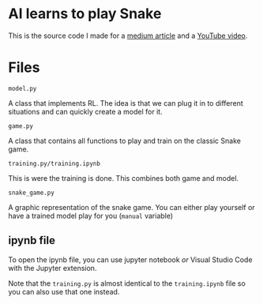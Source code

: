 # AI learns to play Snake

This is the source code I made for a [medium article](https://williamverhaeghe.medium.com/ai-learns-to-play-snake-905a498e501b) and a [YouTube video](https://youtu.be/hJm4kdzfPqY).

# Files

`model.py`

A class that implements RL. The idea is that we can plug it in to different situations and can quickly create a model for it.

`game.py`

A class that contains all functions to play and train on the classic Snake game.

`training.py/training.ipynb`

This is were the training is done. This combines both game and model.

`snake_game.py`

A graphic representation of the snake game. You can either play yourself or have a trained model play for you (`manual` variable)

## ipynb file

To open the ipynb file, you can use jupyter notebook *or* Visual Studio Code with the Jupyter extension.

Note that the `training.py` is almost identical to the `training.ipynb` file so you can also use that one instead.
